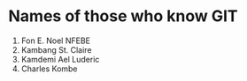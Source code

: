 # Names of those who know GIT

1. Fon E. Noel NFEBE
2. Kambang St. Claire
3. Kamdemi Ael Luderic
4. Charles Kombe